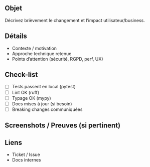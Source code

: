 ## Objet

Décrivez brièvement le changement et l’impact utilisateur/business.

## Détails

- Contexte / motivation
- Approche technique retenue
- Points d’attention (sécurité, RGPD, perf, UX)

## Check-list

- [ ] Tests passent en local (pytest)
- [ ] Lint OK (ruff)
- [ ] Typage OK (mypy)
- [ ] Docs mises à jour (si besoin)
- [ ] Breaking changes communiquées

## Screenshots / Preuves (si pertinent)

## Liens

- Ticket / Issue
- Docs internes

